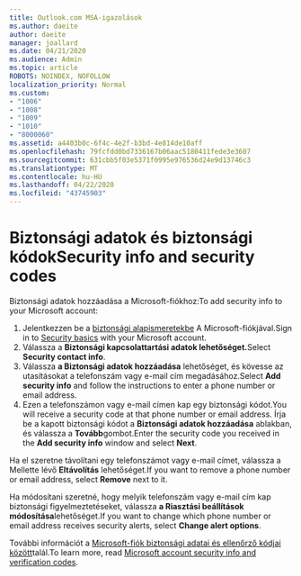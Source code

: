 ```yaml
---
title: Outlook.com MSA-igazolások
ms.author: daeite
author: daeite
manager: joallard
ms.date: 04/21/2020
ms.audience: Admin
ms.topic: article
ROBOTS: NOINDEX, NOFOLLOW
localization_priority: Normal
ms.custom:
- "1006"
- "1008"
- "1009"
- "1010"
- "8000060"
ms.assetid: a4403b0c-6f4c-4e2f-b3bd-4e814de10aff
ms.openlocfilehash: 79fcfdd0bd7336167b06aac5180411fede3e3607
ms.sourcegitcommit: 631cbb5f03e5371f0995e976536d24e9d13746c3
ms.translationtype: MT
ms.contentlocale: hu-HU
ms.lasthandoff: 04/22/2020
ms.locfileid: "43745903"
---
```

# <a name="security-info-and-security-codes"></a><span data-ttu-id="ef09a-102">Biztonsági adatok és biztonsági kódok</span><span class="sxs-lookup"><span data-stu-id="ef09a-102">Security info and security codes</span></span>

<span data-ttu-id="ef09a-103">Biztonsági adatok hozzáadása a Microsoft-fiókhoz:</span><span class="sxs-lookup"><span data-stu-id="ef09a-103">To add security info to your Microsoft account:</span></span>

1. <span data-ttu-id="ef09a-104">Jelentkezzen be a [biztonsági alapismeretekbe](https://account.microsoft.com/security) A Microsoft-fiókjával.</span><span class="sxs-lookup"><span data-stu-id="ef09a-104">Sign in to [Security basics](https://account.microsoft.com/security) with your Microsoft account.</span></span>
1. <span data-ttu-id="ef09a-105">Válassza a **Biztonsági kapcsolattartási adatok lehetőséget.**</span><span class="sxs-lookup"><span data-stu-id="ef09a-105">Select **Security contact info**.</span></span>
1. <span data-ttu-id="ef09a-106">Válassza **a Biztonsági adatok hozzáadása** lehetőséget, és kövesse az utasításokat a telefonszám vagy e-mail cím megadásához.</span><span class="sxs-lookup"><span data-stu-id="ef09a-106">Select **Add security info** and follow the instructions to enter a phone number or email address.</span></span>
1. <span data-ttu-id="ef09a-107">Ezen a telefonszámon vagy e-mail címen kap egy biztonsági kódot.</span><span class="sxs-lookup"><span data-stu-id="ef09a-107">You will receive a security code at that phone number or email address.</span></span> <span data-ttu-id="ef09a-108">Írja be a kapott biztonsági kódot a **Biztonsági adatok hozzáadása** ablakban, és válassza a **Tovább**gombot.</span><span class="sxs-lookup"><span data-stu-id="ef09a-108">Enter the security code you received in the **Add security info** window and select **Next**.</span></span>

<span data-ttu-id="ef09a-109">Ha el szeretne távolítani egy telefonszámot vagy e-mail címet, válassza a Mellette lévő **Eltávolítás** lehetőséget.</span><span class="sxs-lookup"><span data-stu-id="ef09a-109">If you want to remove a phone number or email address, select **Remove** next to it.</span></span>

<span data-ttu-id="ef09a-110">Ha módosítani szeretné, hogy melyik telefonszám vagy e-mail cím kap biztonsági figyelmeztetéseket, válassza **a Riasztási beállítások módosítása**lehetőséget.</span><span class="sxs-lookup"><span data-stu-id="ef09a-110">If you want to change which phone number or email address receives security alerts, select **Change alert options**.</span></span>

<span data-ttu-id="ef09a-111">További információt a [Microsoft-fiók biztonsági adatai és ellenőrző kódjai között](https://support.microsoft.com/help/12428/)talál.</span><span class="sxs-lookup"><span data-stu-id="ef09a-111">To learn more, read [Microsoft account security info and verification codes](https://support.microsoft.com/help/12428/).</span></span>